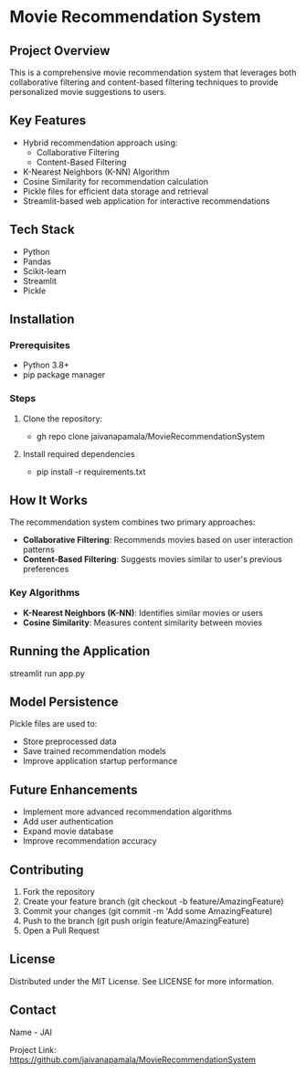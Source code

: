 # Movie Recommendation System

## Project Overview
This is a comprehensive movie recommendation system that leverages both collaborative filtering and content-based filtering techniques to provide personalized movie suggestions to users.

## Key Features
- Hybrid recommendation approach using:
  - Collaborative Filtering
  - Content-Based Filtering
- K-Nearest Neighbors (K-NN) Algorithm
- Cosine Similarity for recommendation calculation
- Pickle files for efficient data storage and retrieval
- Streamlit-based web application for interactive recommendations

## Tech Stack
- Python
- Pandas
- Scikit-learn
- Streamlit
- Pickle

## Installation

### Prerequisites
- Python 3.8+
- pip package manager

### Steps
1. Clone the repository:
    - gh repo clone jaivanapamala/MovieRecommendationSystem

2. Install required dependencies
    - pip install -r requirements.txt


## How It Works
The recommendation system combines two primary approaches:
- **Collaborative Filtering**: Recommends movies based on user interaction patterns
- **Content-Based Filtering**: Suggests movies similar to user's previous preferences

### Key Algorithms
- **K-Nearest Neighbors (K-NN)**: Identifies similar movies or users
- **Cosine Similarity**: Measures content similarity between movies

## Running the Application

streamlit run app.py


## Model Persistence
Pickle files are used to:
- Store preprocessed data
- Save trained recommendation models
- Improve application startup performance

## Future Enhancements
- Implement more advanced recommendation algorithms
- Add user authentication
- Expand movie database
- Improve recommendation accuracy

## Contributing
1. Fork the repository
2. Create your feature branch (git checkout -b feature/AmazingFeature)
3. Commit your changes (git commit -m 'Add some AmazingFeature)
4. Push to the branch (git push origin feature/AmazingFeature)
5. Open a Pull Request

## License
Distributed under the MIT License. See LICENSE for more information.

## Contact
Name - JAI

Project Link: https://github.com/jaivanapamala/MovieRecommendationSystem

